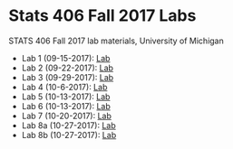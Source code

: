 # Stats 406 Fall 2017 Labs
STATS 406 Fall 2017 lab materials, University of Michigan

* Lab 1 (09-15-2017): [Lab](https://rawgit.com/byoungwookjang/stats406_f17_labs/master/lab1/Stats406Lab1.html)
* Lab 2 (09-22-2017): [Lab](https://rawgit.com/byoungwookjang/stats406_f17_labs/master/lab2/Stats406Lab2.html)
* Lab 3 (09-29-2017): [Lab](https://rawgit.com/byoungwookjang/stats406_f17_labs/master/lab3/Stats406Lab3.html)
* Lab 4 (10-6-2017): [Lab](https://rawgit.com/byoungwookjang/stats406_f17_labs/master/lab4/Stats406Lab4.html)
* Lab 5 (10-13-2017): [Lab](https://rawgit.com/byoungwookjang/stats406_f17_labs/master/lab5/Stats406Lab5_pdf.html)
* Lab 6 (10-13-2017): [Lab](https://rawgit.com/byoungwookjang/stats406_f17_labs/master/lab6/Stats406Lab6.html)
* Lab 7 (10-20-2017): [Lab](https://rawgit.com/byoungwookjang/stats406_f17_labs/master/lab7/Stats406Lab7.html)
* Lab 8a (10-27-2017): [Lab](https://rawgit.com/byoungwookjang/stats406_f17_labs/master/lab8a/Stats406Lab8a.html)
* Lab 8b (10-27-2017): [Lab](https://rawgit.com/byoungwookjang/stats406_f17_labs/master/lab8b/Stats406Lab8b.html)
